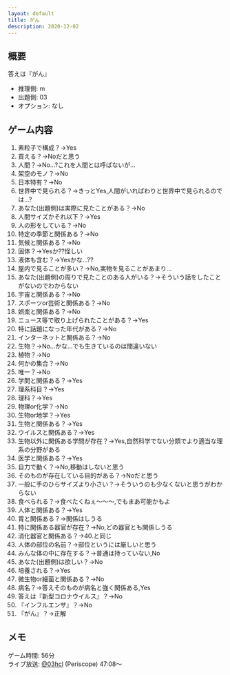 ```yaml
---
layout: default
title: がん
description: 2020-12-02
---
```


## 概要

答えは『がん』

- 推理側: m
- 出題側: 03
- オプション: なし

## ゲーム内容

1. 素粒子で構成？→Yes
2. 買える？→Noだと思う
3. 人間？→No…?これを人間とは呼ばないが…
4. 架空のモノ？→No
5. 日本特有？→No
6. 世界中で見られる？→きっとYes,人間がいればわりと世界中で見られるのでは…?
7. あなた(出題側)は実際に見たことがある？→No
8. 人間サイズかそれ以下？→Yes
9. 人の形をしている？→No
10. 特定の季節と関係ある？→No
11. 気候と関係ある？→No
12. 固体？→Yesか??怪しい
13. 液体も含む？→Yesかな…??
14. 屋内で見ることが多い？→No,実物を見ることがあまり…
15. あなた(出題側)の周りで見たことのある人がいる？→そういう話をしたことがないのでわからない
16. 宇宙と関係ある？→No
17. スポーツor芸術と関係ある？→No
18. 娯楽と関係ある？→No
19. ニュース等で取り上げられたことがある？→Yes
20. 特に話題になった年代がある？→No
21. インターネットと関係ある？→No
22. 生物？→No…かな…でも生きているのは間違いない
23. 植物？→No
24. 何かの集合？→No
25. 唯一？→No
26. 学問と関係ある？→Yes
27. 理系科目？→Yes
28. 理科？→Yes
29. 物理or化学？→No
30. 生物or地学？→Yes
31. 生物と関係ある？→Yes
32. ウイルスと関係ある？→Yes
33. 生物以外に関係ある学問が存在？→Yes,自然科学でない分類でより適当な理系の分野がある
34. 医学と関係ある？→Yes
35. 自力で動く？→No,移動はしないと思う
36. そのものが存在している目的がある？→Noだと思う
37. 一般に手のひらサイズより小さい？→そういうのも少なくないと思うがわからない
38. 食べられる？→食べたくねぇ～～～,でもまあ可能かもよ
39. 人体と関係ある？→Yes
40. 胃と関係ある？→関係はしうる
41. 特に関係ある器官が存在？→No,どの器官とも関係しうる
42. 消化器官と関係ある？→40.と同じ
43. 人体の部位の名前？→部位というには厳しいと思う
44. みんな体の中に存在する？→普通は持っていない,No
45. あなた(出題側)は欲しい？→No
46. 培養される？→Yes
47. 微生物or細菌と関係ある？→No
48. 病名？→答えそのものが病名と強く関係ある,Yes
49. 答えは『新型コロナウイルス』？→No
50. 『インフルエンザ』？→No
51. 『がん』？→正解

## メモ

ゲーム時間: 56分  
ライブ放送: [@03hcl](https://www.periscope.tv/03hcl/1PlKQPBMyNDxE?t=47m8s) (Periscope) 47:08～
